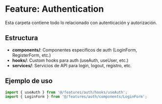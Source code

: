 # Feature: Authentication

Esta carpeta contiene todo lo relacionado con autenticación y autorización.

## Estructura

- **components/**: Componentes específicos de auth (LoginForm, RegisterForm, etc.)
- **hooks/**: Custom hooks para auth (useAuth, useUser, etc.)
- **services/**: Servicios de API para login, logout, registro, etc.

## Ejemplo de uso

```typescript
import { useAuth } from '@/features/auth/hooks/useAuth';
import { LoginForm } from '@/features/auth/components/LoginForm';
```

